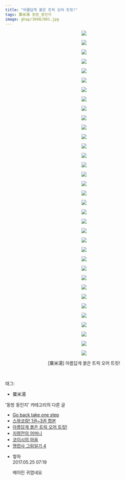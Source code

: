 ```yaml
---
title: "아름답게 붉은 트릭 오어 트릿!"
tags: 粟米湯 동방_동인지
image: ghap/3048/001.jpg
---
```

<div class="article">
<p style="text-align: center; clear: none; float: none;"><img src="{{ site.nasurl }}/ghap/3048/001.jpg"/></p>
<p style="text-align: center; clear: none; float: none;"><img src="{{ site.nasurl }}/ghap/3048/002.jpg"/></p>
<p style="text-align: center; clear: none; float: none;"><img src="{{ site.nasurl }}/ghap/3048/003.jpg"/></p>
<p style="text-align: center; clear: none; float: none;"><img src="{{ site.nasurl }}/ghap/3048/004.jpg"/></p>
<p style="text-align: center; clear: none; float: none;"><img src="{{ site.nasurl }}/ghap/3048/005.jpg"/></p>
<p style="text-align: center; clear: none; float: none;"><img src="{{ site.nasurl }}/ghap/3048/006.jpg"/></p>
<p style="text-align: center; clear: none; float: none;"><img src="{{ site.nasurl }}/ghap/3048/007.jpg"/></p>
<p style="text-align: center; clear: none; float: none;"><img src="{{ site.nasurl }}/ghap/3048/008.jpg"/></p>
<p style="text-align: center; clear: none; float: none;"><img src="{{ site.nasurl }}/ghap/3048/009.jpg"/></p>
<p style="text-align: center; clear: none; float: none;"><img src="{{ site.nasurl }}/ghap/3048/010.jpg"/></p>
<p style="text-align: center; clear: none; float: none;"><img src="{{ site.nasurl }}/ghap/3048/011.jpg"/></p>
<p style="text-align: center; clear: none; float: none;"><img src="{{ site.nasurl }}/ghap/3048/012.jpg"/></p>
<p style="text-align: center; clear: none; float: none;"><img src="{{ site.nasurl }}/ghap/3048/013.jpg"/></p>
<p style="text-align: center; clear: none; float: none;"><img src="{{ site.nasurl }}/ghap/3048/014.jpg"/></p>
<p style="text-align: center; clear: none; float: none;"><img src="{{ site.nasurl }}/ghap/3048/015.jpg"/></p>
<p style="text-align: center; clear: none; float: none;"><img src="{{ site.nasurl }}/ghap/3048/016.jpg"/></p>
<p style="text-align: center; clear: none; float: none;"><img src="{{ site.nasurl }}/ghap/3048/017.jpg"/></p>
<p style="text-align: center; clear: none; float: none;"><img src="{{ site.nasurl }}/ghap/3048/018.jpg"/></p>
<p style="text-align: center; clear: none; float: none;"><img src="{{ site.nasurl }}/ghap/3048/019.jpg"/></p>
<p style="text-align: center; clear: none; float: none;"><img src="{{ site.nasurl }}/ghap/3048/020.jpg"/></p>
<p style="text-align: center; clear: none; float: none;"><img src="{{ site.nasurl }}/ghap/3048/021.jpg"/></p>
<p style="text-align: center; clear: none; float: none;"><img src="{{ site.nasurl }}/ghap/3048/022.jpg"/></p>
<p style="text-align: center; clear: none; float: none;"><img src="{{ site.nasurl }}/ghap/3048/023.jpg"/></p>
<p style="text-align: center; clear: none; float: none;"><img src="{{ site.nasurl }}/ghap/3048/024.jpg"/></p>
<p style="text-align: center; clear: none; float: none;"><img src="{{ site.nasurl }}/ghap/3048/025.jpg"/></p>
<p style="text-align: center; clear: none; float: none;"><img src="{{ site.nasurl }}/ghap/3048/026.jpg"/></p>
<p style="text-align: center; clear: none; float: none;"><img src="{{ site.nasurl }}/ghap/3048/027.jpg"/></p>
<p style="text-align: center; clear: none; float: none;"><img src="{{ site.nasurl }}/ghap/3048/028.jpg"/></p>
<p style="text-align: center; clear: none; float: none;"><img src="{{ site.nasurl }}/ghap/3048/029.jpg"/></p>
<p style="text-align: center; clear: none; float: none;"><img src="{{ site.nasurl }}/ghap/3048/030.jpg"/></p>
<p style="text-align: center; clear: none; float: none;"><img src="{{ site.nasurl }}/ghap/3048/031.jpg"/></p>
<p style="text-align: center; clear: none; float: none;"><img src="{{ site.nasurl }}/ghap/3048/032.jpg"/></p>
<p style="text-align: center; clear: none; float: none;"><img src="{{ site.nasurl }}/ghap/3048/033.jpg"/></p>
<p style="text-align: center; clear: none; float: none;"><img src="{{ site.nasurl }}/ghap/3048/034.jpg"/></p>
<p style="text-align: center; clear: none; float: none;"><img src="{{ site.nasurl }}/ghap/3048/035.jpg"/></p>
<p style="text-align: center; clear: none; float: none;">[粟米湯] 아름답게 붉은 트릭 오어 트릿!</p>
<p><br/></p>
</div><div class="tagTrail">
<p>태그: </p>
<ul>
<li>粟米湯</li>
</ul>
</div><div class="another">
<p>'동방 동인지' 카테고리의 다른 글</p>
<ul>
<li><a href="/2017-01-03-ghap_3050">Go back take one step</a></li>
<li><a href="/2017-01-01-ghap_3049">스와코랑! 1권~3권 합본</a></li>
<li><a href="/2017-01-01-ghap_3048">아름답게 붉은 트릭 오어 트릿!</a></li>
<li><a href="/2017-01-01-ghap_3045">지령전의 어머니</a></li>
<li><a href="/2017-01-01-ghap_3042">코이시의 마음</a></li>
<li><a href="/2016-12-31-ghap_3037">명련사 그림일기 4</a></li>
</ul>
</div><div class="cb_module cb_fluid">
<div class="cb_wrt cb_profile">
<div class="comment">
<ul>
<li class="cb_thumb_off" id="comment14997527">
<div class="cb_comment_area">
<div class="cb_info_area">
<div class="cb_section">
<span class="cb_nick_name">핳하</span>
</div>
<div class="cb_section">
<span class="cb_date">2017.05.25 07:19 </span>
</div>
</div>
<div class="cb_dsc_comment">
<p class="cb_dsc">
											메이린 귀엽네요
										</p>
</div>
</div></li>
</ul>
</div>
</div><!-- commentList close -->
</div>